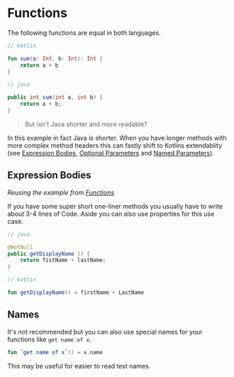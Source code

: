 # Functions

The following functions are equal in both languages.

``` kotlin
// kotlin

fun sum(a: Int, b: Int): Int {
    return a + b
}
```

``` java
// java

public int sum(int a, int b) {
    return a + b;
}
```

> But isn't Java shorter and more readable?

In this example in fact Java is shorter. When you have longer methods with more complex method headers this can fastly shift to Kotlins extendablity (see [Expression Bodies](#expression-bodies), [Optional Parameters](03_Optional_Parameters.md) and [Named Parameters](04_Named_Parameters.md)).

## Expression Bodies

_Reusing the example from [Functions](#functions)_

If you have some super short one-liner methods you usually have to write about 3-4 lines of Code. Aside you can also use properties for this use case.

```java
// java

@NotNull
public getDisplayName () {
    return fistName + lastName;
}
```

```kotlin
// kotlin

fun getDisplayName() = firstName + LastName
```

## Names

It's not recommended but you can also use special names for your functions like `get name of x`.

```kotlin
fun `get name of x`() = x.name
```

This may be useful for easier to read test names.
